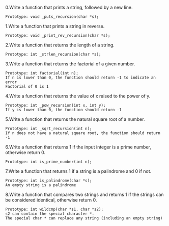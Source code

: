 0.Write a function that prints a string, followed by a new line.

    Prototype: void _puts_recursion(char *s);
1.Write a function that prints a string in reverse.

    Prototype: void _print_rev_recursion(char *s);
2.Write a function that returns the length of a string.

    Prototype: int _strlen_recursion(char *s);
3.Write a function that returns the factorial of a given number.

    Prototype: int factorial(int n);
    If n is lower than 0, the function should return -1 to indicate an error
    Factorial of 0 is 1
4.Write a function that returns the value of x raised to the power of y.

    Prototype: int _pow_recursion(int x, int y);
    If y is lower than 0, the function should return -1
5.Write a function that returns the natural square root of a number.

    Prototype: int _sqrt_recursion(int n);
    If n does not have a natural square root, the function should return -1
6.Write a function that returns 1 if the input integer is a prime number, otherwise return 0.

    Prototype: int is_prime_number(int n);
7.Write a function that returns 1 if a string is a palindrome and 0 if not.

    Prototype: int is_palindrome(char *s);
    An empty string is a palindrome
8.Write a function that compares two strings and returns 1 if the strings can be considered identical, otherwise return 0.

    Prototype: int wildcmp(char *s1, char *s2);
    s2 can contain the special character *.
    The special char * can replace any string (including an empty string)
